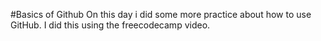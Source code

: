 #Basics of Github
On this day i did some more practice about how to use GitHub.
I did this using the freecodecamp video.

